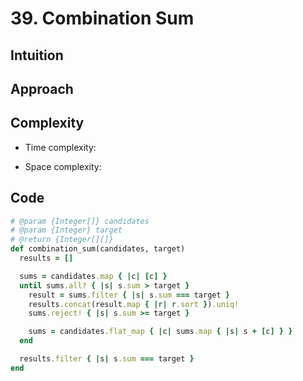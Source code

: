 # 39. Combination Sum

## Intuition

## Approach
<!-- Describe your approach to solving the problem. -->

## Complexity

- Time complexity:
<!-- Add your time complexity here, e.g. $$O(n)$$ -->

- Space complexity:
<!-- Add your space complexity here, e.g. $$O(n)$$ -->

## Code

```ruby
# @param {Integer[]} candidates
# @param {Integer} target
# @return {Integer[][]}
def combination_sum(candidates, target)
  results = []

  sums = candidates.map { |c| [c] }
  until sums.all? { |s| s.sum > target }
    result = sums.filter { |s| s.sum === target }
    results.concat(result.map { |r| r.sort }).uniq!
    sums.reject! { |s| s.sum >= target }

    sums = candidates.flat_map { |c| sums.map { |s| s + [c] } }
  end

  results.filter { |s| s.sum === target }
end
```
